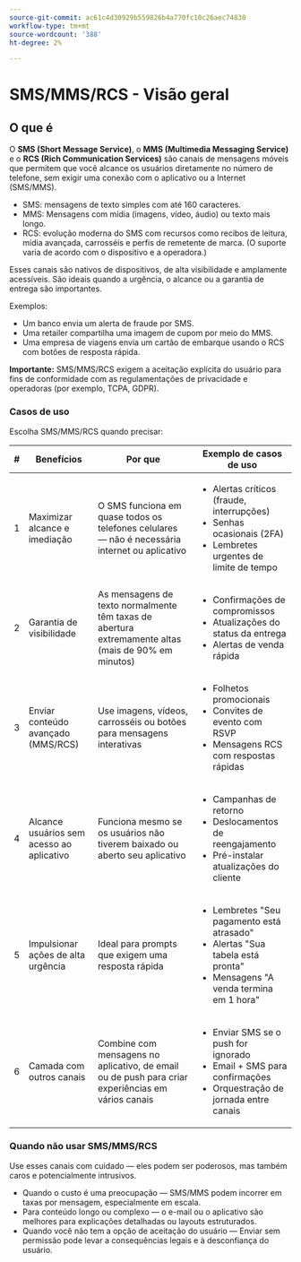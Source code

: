 ```yaml
---
source-git-commit: ac61c4d30929b559826b4a770fc10c26aec74830
workflow-type: tm+mt
source-wordcount: '388'
ht-degree: 2%

---
```

# SMS/MMS/RCS - Visão geral

## O que é

O **SMS (Short Message Service)**, o **MMS (Multimedia Messaging Service)** e o **RCS (Rich Communication Services)** são canais de mensagens móveis que permitem que você alcance os usuários diretamente no número de telefone, sem exigir uma conexão com o aplicativo ou a Internet (SMS/MMS).

* SMS: mensagens de texto simples com até 160 caracteres.
* MMS: Mensagens com mídia (imagens, vídeo, áudio) ou texto mais longo.
* RCS: evolução moderna do SMS com recursos como recibos de leitura, mídia avançada, carrosséis e perfis de remetente de marca. (O suporte varia de acordo com o dispositivo e a operadora.)

Esses canais são nativos de dispositivos, de alta visibilidade e amplamente acessíveis. São ideais quando a urgência, o alcance ou a garantia de entrega são importantes.

Exemplos:

* Um banco envia um alerta de fraude por SMS.
* Uma retailer compartilha uma imagem de cupom por meio do MMS.
* Uma empresa de viagens envia um cartão de embarque usando o RCS com botões de resposta rápida.

**Importante:** SMS/MMS/RCS exigem a aceitação explícita do usuário para fins de conformidade com as regulamentações de privacidade e operadoras (por exemplo, TCPA, GDPR).

### Casos de uso

Escolha SMS/MMS/RCS quando precisar:

| # | Benefícios | Por que | Exemplo de casos de uso |
|---|---------|-----|-------------------|
| 1 | Maximizar alcance e imediação | O SMS funciona em quase todos os telefones celulares — não é necessária internet ou aplicativo | <ul><li>Alertas críticos (fraude, interrupções)</li><li>Senhas ocasionais (2FA)</li><li>Lembretes urgentes de limite de tempo</li></ul> |
| 2 | Garantia de visibilidade | As mensagens de texto normalmente têm taxas de abertura extremamente altas (mais de 90% em minutos) | <ul><li>Confirmações de compromissos</li><li>Atualizações do status da entrega</li><li>Alertas de venda rápida</li></ul> |
| 3 | Enviar conteúdo avançado (MMS/RCS) | Use imagens, vídeos, carrosséis ou botões para mensagens interativas | <ul><li>Folhetos promocionais</li><li>Convites de evento com RSVP</li><li>Mensagens RCS com respostas rápidas</li></ul> |
| 4 | Alcance usuários sem acesso ao aplicativo | Funciona mesmo se os usuários não tiverem baixado ou aberto seu aplicativo | <ul><li>Campanhas de retorno</li><li>Deslocamentos de reengajamento</li><li>Pré-instalar atualizações do cliente</li></ul> |
| 5 | Impulsionar ações de alta urgência | Ideal para prompts que exigem uma resposta rápida | <ul><li>Lembretes &quot;Seu pagamento está atrasado&quot;</li><li>Alertas &quot;Sua tabela está pronta&quot;</li><li>Mensagens &quot;A venda termina em 1 hora&quot;</li></ul> |
| 6 | Camada com outros canais | Combine com mensagens no aplicativo, de email ou de push para criar experiências em vários canais | <ul><li>Enviar SMS se o push for ignorado</li><li>Email + SMS para confirmações</li><li>Orquestração de jornada entre canais</li></ul> |

### Quando não usar SMS/MMS/RCS

Use esses canais com cuidado — eles podem ser poderosos, mas também caros e potencialmente intrusivos.

* Quando o custo é uma preocupação — SMS/MMS podem incorrer em taxas por mensagem, especialmente em escala.
* Para conteúdo longo ou complexo — o e-mail ou o aplicativo são melhores para explicações detalhadas ou layouts estruturados.
* Quando você não tem a opção de aceitação do usuário — Enviar sem permissão pode levar a consequências legais e à desconfiança do usuário.
